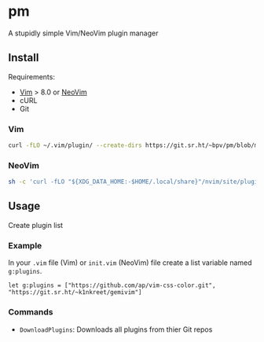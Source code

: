 # pm

A stupidly simple Vim/NeoVim plugin manager

## Install

Requirements:

- [Vim](https://www.vim.org/) > 8.0 or [NeoVim](https://neovim.io/)
- cURL
- Git

### Vim

``` sh
curl -fLO ~/.vim/plugin/ --create-dirs https://git.sr.ht/~bpv/pm/blob/master/pm.vim
```

### NeoVim

``` sh
sh -c 'curl -fLO "${XDG_DATA_HOME:-$HOME/.local/share}"/nvim/site/plugin/ --create-dirs https://git.sr.ht/~bpv/pm/blob/master/pm.vim'
```

## Usage

Create plugin list

### Example

In your `.vim` file (Vim) or `init.vim` (NeoVim) file create a list variable
named `g:plugins`.

``` vim
let g:plugins = ["https://github.com/ap/vim-css-color.git", "https://git.sr.ht/~k1nkreet/gemivim"]
```

### Commands

- `DownloadPlugins`: Downloads all plugins from thier Git repos
